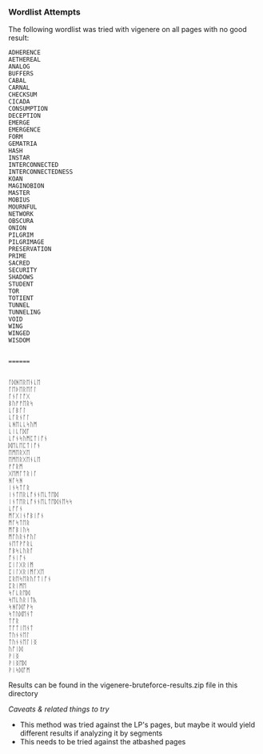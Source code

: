 ### Wordlist Attempts
The following wordlist was tried with vigenere on all pages with no good result:
```
ADHERENCE
AETHEREAL
ANALOG
BUFFERS
CABAL
CARNAL
CHECKSUM
CICADA
CONSUMPTION
DECEPTION
EMERGE
EMERGENCE
FORM
GEMATRIA
HASH
INSTAR
INTERCONNECTED
INTERCONNECTEDNESS
KOAN
MAGINOBION
MASTER
MOBIUS
MOURNFUL
NETWORK
OBSCURA
ONION
PILGRIM
PILGRIMAGE
PRESERVATION
PRIME
SACRED
SECURITY
SHADOWS
STUDENT
TOR
TOTIENT
TUNNEL
TUNNELING
VOID
WING
WINGED
WISDOM


======


ᚪᛞᚻᛖᚱᛖᚾᚳᛖ
ᚪᛖᚦᛖᚱᛖᚪᛚ
ᚪᚾᚪᛚᚩᚷ
ᛒᚢᚠᚠᛖᚱᛋ
ᚳᚪᛒᚪᛚ
ᚳᚪᚱᚾᚪᛚ
ᚳᚻᛖᚳᚳᛋᚢᛗ
ᚳᛁᚳᚪᛞᚪ
ᚳᚩᚾᛋᚢᛗᛈᛏᛁᚩᚾ
ᛞᛖᚳᛖᛈᛏᛁᚩᚾ
ᛖᛗᛖᚱᚷᛖ
ᛖᛗᛖᚱᚷᛖᚾᚳᛖ
ᚠᚩᚱᛗ
ᚷᛖᛗᚪᛏᚱᛁᚪ
ᚻᚪᛋᚻ
ᛁᚾᛋᛏᚪᚱ
ᛁᚾᛏᛖᚱᚳᚩᚾᚾᛖᚳᛏᛖᛞ
ᛁᚾᛏᛖᚱᚳᚩᚾᚾᛖᚳᛏᛖᛞᚾᛖᛋᛋ
ᚳᚩᚪᚾ
ᛗᚪᚷᛁᚾᚩᛒᛁᚩᚾ
ᛗᚪᛋᛏᛖᚱ
ᛗᚩᛒᛁᚢᛋ
ᛗᚩᚢᚱᚾᚠᚢᛚ
ᚾᛖᛏᚹᚩᚱᚳ
ᚩᛒᛋᚳᚢᚱᚪ
ᚩᚾᛁᚩᚾ
ᛈᛁᛚᚷᚱᛁᛗ
ᛈᛁᛚᚷᚱᛁᛗᚪᚷᛖ
ᛈᚱᛖᛋᛖᚱᚢᚪᛏᛁᚩᚾ
ᛈᚱᛁᛗᛖ
ᛋᚪᚳᚱᛖᛞ
ᛋᛖᚳᚢᚱᛁᛏᚣ
ᛋᚻᚪᛞᚩᚹᛋ
ᛋᛏᚢᛞᛖᚾᛏ
ᛏᚩᚱ
ᛏᚩᛏᛁᛖᚾᛏ
ᛏᚢᚾᚾᛖᛚ
ᛏᚢᚾᚾᛖᛚᛁᛝ
ᚢᚩᛁᛞ
ᚹᛁᛝ
ᚹᛁᛝᛖᛞ
ᚹᛁᛋᛞᚩᛗ

```

Results can be found in the vigenere-bruteforce-results.zip file in this directory

*Caveats & related things to try*
- This method was tried against the LP's pages, but maybe it would yield different results if analyzing it by segments
- This needs to be tried against the atbashed pages